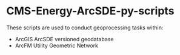 # CMS-Energy-ArcSDE-py-scripts

These scripts are used to conduct geoprocessing tasks within:
<ul>
  <li> ArcGIS ArcSDE versioned geodatabase </li>
  <li> ArcFM Utility Geometric Network </li>
</ul>
